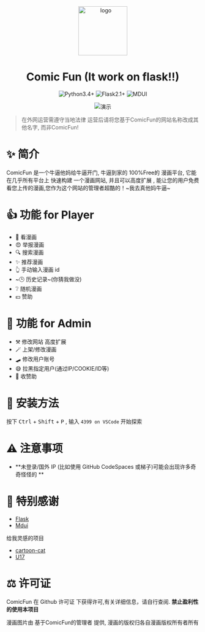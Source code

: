 <div align="center">

<img width="128" src="https://github.com/Flysmallfish/ComicFun/blob/main/favicon.png" alt="logo" title="logo" />

<h1 align="center">Comic Fun (It work on flask!!)</h1>
  
![Python3.4+](https://img.shields.io/badge/Python-3.4%2B-9cf?style=flat-square)
![Flask2.1+](https://img.shields.io/badge/Flask-2.1%2B-yellow?style=flat-square)
![MDUI](https://img.shields.io/badge/mdui-1.0.2-green?style=flat-square)
  
<img src="https://dsy4567.github.io/4-o-v.gif" alt="演示" title="演示" />
</div>

> 在外网运营需遵守当地法律 运营后请将您基于ComicFun的网站名称改成其他名字, 而非ComicFun! 

# ✨ 简介

ComicFun 是一个牛逼他妈给牛逼开门, 牛逼到家的 100%Free的 漫画平台, 它能在几乎所有平台上 快速构建 一个漫画网站, 并且可以高度扩展 , 能让您的用户免费看您上传的漫画,您作为这个网站的管理者超酷的！~我去真他妈牛逼~

# 👍 功能 for Player

-   👀 看漫画
-   😍 举报漫画
-   🔍 搜索漫画
-   ✨ 推荐漫画
-   👆 手动输入漫画 id
-   ~🕒 历史记录~(你猜我做没)
-   ❔ 随机漫画
-   💴 赞助

# 🤠 功能 for Admin

- ⚒️ 修改网站 高度扩展
- 🪄 上架/修改漫画
- 🛹 修改用户账号
- 😅 拉黑指定用户(通过IP/COOKIE/ID等)
- 🤑 收赞助

# 🔧 安装方法

按下 <kbd>Ctrl</kbd> + <kbd>Shift</kbd> + <kbd>P</kbd> , 输入 `4399 on VSCode`
开始探索

# ⚠️ 注意事项

-   **未登录/国外 IP (比如使用 GitHub CodeSpaces 或梯子)可能会出现许多奇奇怪怪的 **

# 🤝 特别感谢

-   [Flask](https://github.com/pallets/flask)
-   [Mdui](https://github.com/zdhxiong/mdui)

给我灵感的项目

-   [cartoon-cat](https://github.com/miaoerduo/cartoon-cat)
-   [U17](https://github.com/spicyShrimp/U17)

# ⚖️ 许可证

ComicFun 在 Github 许可证 下获得许可,有关详细信息，请自行查阅.
**禁止盈利性的使用本项目**

漫画图片由 基于ComicFun的管理者 提供, 漫画的版权归各自漫画版权所有者所有
